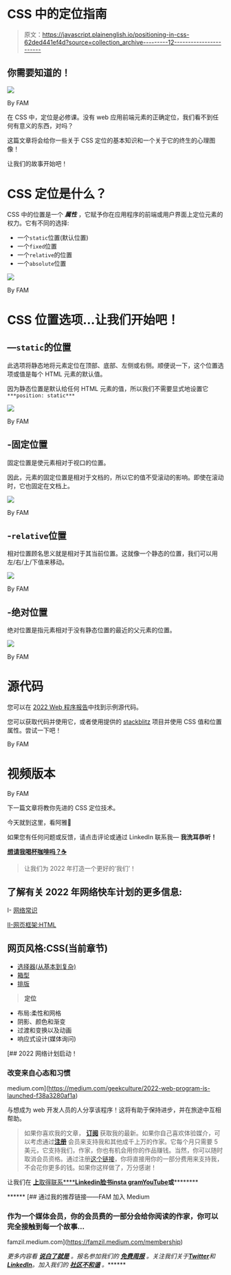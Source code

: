 # CSS 中的定位指南

> 原文：<https://javascript.plainenglish.io/positioning-in-css-62ded441ef4d?source=collection_archive---------12----------------------->

## 你需要知道的！

![](img/d608e15fe888891e4883ce6a1ae26fb6.png)

By FAM

在 CSS 中，定位是必修课。没有 web 应用前端元素的正确定位，我们看不到任何有意义的东西，对吗？

这篇文章将会给你一些关于 CSS 定位的基本知识和一个关于它的终生的心理图像！

让我们的故事开始吧！

# CSS 定位是什么？

CSS 中的位置是一个 ***属性*** ，它赋予你在应用程序的前端或用户界面上定位元素的权力。它有不同的选择:

*   一个`static`位置(默认位置)
*   一个`fixed`位置
*   一个`relative`的位置
*   一个`absolute`位置

![](img/20ae3bf81df28496d9edb94f37150d51.png)

By FAM

# CSS 位置选项…让我们开始吧！

## —`static`的位置

此选项将静态地将元素定位在顶部、底部、左侧或右侧。顺便说一下，这个位置选项或值是每个 HTML 元素的默认值。

因为静态位置是默认给任何 HTML 元素的值，所以我们不需要显式地设置它`***position: static***`

![](img/bc040fa36f35dc36344ca67a6d7d4c46.png)

By FAM

## -固定位置

固定位置是使元素相对于视口的位置。

因此，元素的固定位置是相对于文档的，所以它的值不受滚动的影响。即使在滚动时，它也固定在文档上。

![](img/6a5047f0f7c5e315676120e346412bcf.png)

By FAM

## -`relative`位置

相对位置顾名思义就是相对于其当前位置。这就像一个静态的位置，我们可以用左/右/上/下值来移动。

![](img/6c21e815e6882eebe73509451f645d3c.png)

By FAM

## -绝对位置

绝对位置是指元素相对于没有静态位置的最近的父元素的位置。

![](img/f9e5e8bf2872af7cc5fa7bf56a9888aa.png)

By FAM

# 源代码

您可以在 [2022 Web 程序报告](https://github.com/famzila/2022-WEB-PROGRAM/blob/main/Chapter3/positioning.html)中找到示例源代码。

您可以获取代码并使用它，或者使用提供的 [stackblitz](https://stackblitz.com/edit/web-platform-zrejgk?file=index.html) 项目并使用 CSS 值和位置属性。尝试一下吧！

By FAM

# 视频版本

By FAM

下一篇文章将教你先进的 CSS 定位技术。

今天就到这里，看阿雅🙋

如果您有任何问题或反馈，请点击评论或通过 LinkedIn 联系我— **我洗耳恭听！**

[**想请我喝杯咖啡吗？☕️**](https://www.buymeacoffee.com/fatimaamzil)

> 让我们为 2022 年打造一个更好的‘我们’！

## 了解有关 2022 年网络快车计划的更多信息:

I- [网络常识](https://medium.com/geekculture/2022-web-program-chapter-n-1-is-done-499fb0707220?source=your_stories_page----------------------------------------)

[II-网页框架:HTML](https://famzil.medium.com/your-html-essentials-69d9b2349355?source=your_stories_page----------------------------------------)

## 网页风格:CSS(当前章节)

*   [选择器(从基本到复杂)](/selectors-from-basic-to-complex-4f4f48316731?source=your_stories_page----------------------------------------)
*   [箱型](https://medium.com/geekculture/box-model-b67b40bb8930?source=your_stories_page----------------------------------------)
*   [排版](https://levelup.gitconnected.com/the-web-typography-eb92cdd9b534?source=your_stories_page----------------------------------------)

> **定位**

*   布局:柔性和网格
*   阴影、颜色和渐变
*   过渡和变换以及动画
*   响应式设计(媒体询问)

[](https://medium.com/geekculture/2022-web-program-is-launched-f38a3280af1a) [## 2022 网络计划启动！

### 改变来自心态和习惯

medium.com](https://medium.com/geekculture/2022-web-program-is-launched-f38a3280af1a) 

与想成为 web 开发人员的人分享该程序！这将有助于保持进步，并在旅途中互相帮助。

> 如果你喜欢我的文章， [**订阅**](https://famzil.medium.com/subscribe) 获取我的最新。如果你自己喜欢体验媒介，可以考虑通过[**注册**](https://famzil.medium.com/membership) 会员来支持我和其他成千上万的作家。它每个月只需要 5 美元，它支持我们，作家，你也有机会用你的作品赚钱。当然，你可以随时取消会员资格。通过注册[这个链接](https://famzil.medium.com/membership)，你将直接用你的一部分费用来支持我，不会花你更多的钱。如果你这样做了，万分感谢！

让我们在 [**上**取得联系****](https://medium.com/@famzil/)**[**Linkedin**](https://www.linkedin.com/in/fatima-amzil-9031ba95/)**[**脸书**](https://www.facebook.com/The-Front-End-World)**[**insta gram**](https://www.instagram.com/the_frontend_world/)**[**YouTube**](https://www.youtube.com/channel/UCaxr-f9r6P1u7Y7SKFHi12g)**或**[](https://twitter.com/FatimaAMZIL9)********

******[](https://famzil.medium.com/membership) [## 通过我的推荐链接——FAM 加入 Medium

### 作为一个媒体会员，你的会员费的一部分会给你阅读的作家，你可以完全接触到每一个故事…

famzil.medium.com](https://famzil.medium.com/membership) 

*更多内容看* [***说白了就是***](https://plainenglish.io/) *。报名参加我们的* [***免费周报***](http://newsletter.plainenglish.io/) *。关注我们关于*[***Twitter***](https://twitter.com/inPlainEngHQ)*和*[***LinkedIn***](https://www.linkedin.com/company/inplainenglish/)*。加入我们的* [***社区不和谐***](https://discord.gg/GtDtUAvyhW) *。*******